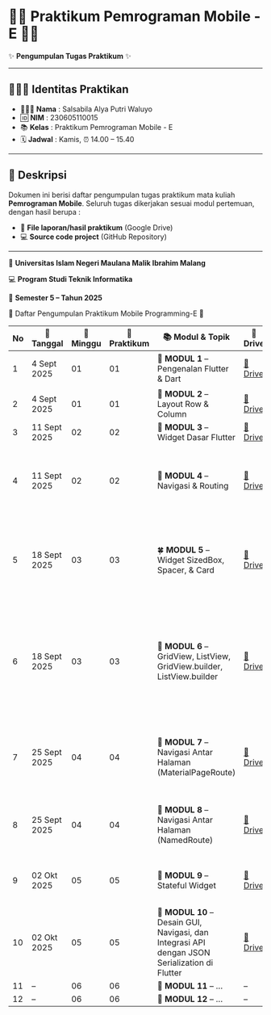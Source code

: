 # 🧸🎀 Praktikum Pemrograman Mobile - E 🍰🍓

✨ **Pengumpulan Tugas Praktikum** ✨

---

## 👩🏻‍💻 Identitas Praktikan

* 👩🏻‍💻 **Nama** : Salsabila Alya Putri Waluyo
* 🆔 **NIM** : 230605110015
* 📚 **Kelas** : Praktikum Pemrograman Mobile - E
* 🗓️ **Jadwal** : Kamis, ⏰ 14.00 – 15.40

---

## 📖 Deskripsi

Dokumen ini berisi daftar pengumpulan tugas praktikum mata kuliah **Pemrograman Mobile**.
Seluruh tugas dikerjakan sesuai modul pertemuan, dengan hasil berupa :

* 📂 **File laporan/hasil praktikum** (Google Drive)
* 💻 **Source code project** (GitHub Repository)

---

🌸 **Universitas Islam Negeri Maulana Malik Ibrahim Malang**

💻 **Program Studi Teknik Informatika**

📅 **Semester 5 – Tahun 2025**


🌸 Daftar Pengumpulan Praktikum Mobile Programming-E 🌸

| No | 📅 Tanggal   | 📖 Minggu | 🔖 Praktikum | 📚 Modul & Topik                                                                               | 📂 Drive                                                                                          | 💻 GitHub                                                                                                                                                                                                                                                                                                                                                               |
| -- | ------------ | --------- | ------------ | ---------------------------------------------------------------------------------------------- | ------------------------------------------------------------------------------------------------- | ----------------------------------------------------------------------------------------------------------------------------------------------------------------------------------------------------------------------------------------------------------------------------------------------------------------------------------------------------------------------- |
| 1  | 4 Sept 2025  | 01        | 01           | 🌱 **MODUL 1** – Pengenalan Flutter & Dart                                                     | [📂 Drive](https://drive.google.com/file/d/1awuJkEVPECZQR3Obslwevs58WBeJDLZF/view?usp=sharing)    | [💻 Introduction Flutter](https://github.com/SalsabilaAlya26/mobile-programming-practicum-pertemuan-1-modul-1-)                                                                                                                                                                                                                                                         |
| 2  | 4 Sept 2025  | 01        | 01           | 🌸 **MODUL 2** – Layout Row & Column                                                           | [📂 Drive](https://drive.google.com/file/d/1B_EmaTQ-n8b961bV-kaM3ZucGRN5Bz3W/view?usp=sharing)    | [💻 Row and Column](https://github.com/SalsabilaAlya26/mobile-programming-practicum-pertemuan-1-modul-2.git)                                                                                                                                                                                                                                                            |
| 3  | 11 Sept 2025 | 02        | 02           | 🌼 **MODUL 3** – Widget Dasar Flutter                                                          | [📂 Drive](https://drive.google.com/file/d/1sNAgPhvgKRwecy9z8d53I_0gQ7jGEPMN/view?usp=drive_link) | [💻 Alignment](https://github.com/SalsabilaAlya26/mobile-programming-practicum-pertemuan-2-modul-1.git)                                                                                                                                                                                                                                                                 |
| 4  | 11 Sept 2025 | 02        | 02           | 🌷 **MODUL 4** – Navigasi & Routing                                                            | [📂 Drive](https://drive.google.com/file/d/1nvxgbSvFUk3QNZMSchW-m_drj28Y_oRC/view?usp=sharing)    | [💻 Demo Flexible](https://github.com/SalsabilaAlya26/demo_flexible.git)<br>[💻 Expanded](https://github.com/SalsabilaAlya26/expanded.git)<br>[💻 Tugas Pemutar Musik](https://github.com/SalsabilaAlya26/mobile-programming-practicum-pertemuan-2-modul-2.git)                                                                                                         |
| 5  | 18 Sept 2025 | 03        | 03           | 🍀 **MODUL 5** – Widget SizedBox, Spacer, & Card                                               | [📂 Drive](https://drive.google.com/file/d/1va4am4MdsnSbFexuCqVqiea9azBf9tXT/view?usp=sharing)    | [💻 Demo SizedBox](https://github.com/SalsabilaAlya26/demo.sizedbox.git)<br>[💻 Demo Card](https://github.com/SalsabilaAlya26/demo_card.git)<br>[💻 Tugas Pemutar Musik](https://github.com/SalsabilaAlya26/mobile-programming-practicum-pertemuan-3-modul-1.git)                                                                                                       |
| 6  | 18 Sept 2025 | 03        | 03           | 🌻 **MODUL 6** – GridView, ListView, GridView.builder, ListView.builder                        | [📂 Drive](https://drive.google.com/file/d/1o6txcDuknyopv8NkYoDLJrGX2BAiH3DM/view?usp=sharing)    | [💻 Demo GridView](https://github.com/SalsabilaAlya26/demo_gridview.git)<br>[💻 Demo ListView](https://github.com/SalsabilaAlya26/demo_listview.git)<br>[💻 Demo GridView Builder](https://github.com/SalsabilaAlya26/demo_gridview_builder.git)<br>[💻 Demo ListView Builder](https://github.com/SalsabilaAlya26/mobile-programming-practicum-pertemuan-3-modul-2.git) |
| 7  | 25 Sept 2025 | 04        | 04           | 🌹 **MODUL 7** – Navigasi Antar Halaman (MaterialPageRoute)                                    | [📂 Drive](https://drive.google.com/file/d/1fUfVPDAJFL0TxQfaA7tiVS88lEWvjZmg/view?usp=sharing)    | [💻 Demo PageRoute](https://github.com/SalsabilaAlya26/demo.navigasi.pageroute.git)<br>[💻 Demo Navigasi](https://github.com/SalsabilaAlya26/demo_navigasi_tugas2.git)<br>[💻 Tugas Navigasi](https://github.com/SalsabilaAlya26/mobile-programming-practicum-pertemuan-4-modul-1.git)                                                                                  |
| 8  | 25 Sept 2025 | 04        | 04           | 💮 **MODUL 8** – Navigasi Antar Halaman (NamedRoute)                                           | [📂 Drive](https://drive.google.com/file/d/1qAvx7y4fMUTT9QPArb3QUxyoNrcfwIBB/view?usp=sharing)    | [💻 Demo NamedRoute](https://github.com/SalsabilaAlya26/demo.navigasi.namedroute.git)<br>[💻 Tugas Navigasi Argumen](https://github.com/SalsabilaAlya26/navigasi.argumen.git)                                                                                                                                                                                           |
| 9  | 02 Okt 2025  | 05        | 05           | 🪻 **MODUL 9** – Stateful Widget                                                               | [📂 Drive](https://drive.google.com/file/d/1oob8UHf3IZEbYTFqB5hIL6Y3meA4-EF8/view?usp=sharing)    | [💻 Counter App](https://github.com/SalsabilaAlya26/counter_app.git)<br>[💻 Tasbih App](https://github.com/SalsabilaAlya26/tasbih_app.git)                                                                                                                                                                                                                              |
| 10 | 02 Okt 2025  | 05        | 05           | 🌼 **MODUL 10** – Desain GUI, Navigasi, dan Integrasi API dengan JSON Serialization di Flutter | [📂 Drive](https://drive.google.com/file/d/114t2fx_pesq4DS1YDl3G7s_AQM3DVfqc/view?usp=drive_link) | [💻 Game App](https://github.com/SalsabilaAlya26/game_app.git)                                                                                                                                                                                                                                                                                                          |
| 11 | –            | 06        | 06           | 🌸 **MODUL 11** – …                                                                            | –                                                                                                 | –                                                                                                                                                                                                                                                                                                                                                                       |
| 12 | –            | 06        | 06           | 🌹 **MODUL 12** – …                                                                            | –                                                                                                 | –                                                                                                                                                                                                                                                                                                                                                                       |
